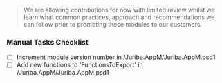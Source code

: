 > We are allowing contributions for now with limited review whilst we learn what common practices, approach and recommendations we can follow prior to promoting these modules to our customers.

### Manual Tasks Checklist
- [ ] Increment module version number in /Juriba.AppM/Juriba.AppM.psd1
- [ ] Add new functions to 'FunctionsToExport' in /Juriba.AppM/Juriba.AppM.psd1

